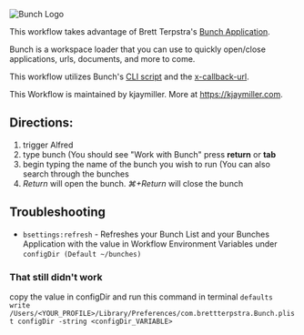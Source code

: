 ![Bunch Logo](https://github.com/kjaymiller/Bunch_Alfred/blob/main/9EBA9B16-9A22-4846-87D0-B69CEB41B5D4.png?raw=true)

This workflow takes advantage of Brett Terpstra's [Bunch Application](https://brettterpstra.com/projects/bunch/). 

Bunch is a workspace loader that you can use to quickly open/close applications, urls, documents, and more to come. 

This workflow utilizes Bunch's [CLI script](https://brettterpstra.com/bunch-beta/docs/integration/cli/) and the [x-callback-url](https://brettterpstra.com/bunch-beta/docs/integration/url-handler/).


This Workflow is maintained by kjaymiller.
More at https://kjaymiller.com.


## Directions:

1. trigger Alfred
2. type bunch (You should see "Work with Bunch" press **return** or **tab**
3. begin typing the name of the bunch you wish to run (You can also search through the bunches
4. _Return_ will open the bunch. _⌘+Return_ will close the bunch

## Troubleshooting

* `bsettings:refresh` - Refreshes your Bunch List and your Bunches Application with the value in Workflow Environment Variables under `configDir (Default ~/bunches)`

### That still didn't work

copy the value in configDir and run this command in terminal
`defaults write /Users/<YOUR_PROFILE>/Library/Preferences/com.brettterpstra.Bunch.plist configDir -string <configDir_VARIABLE>`
